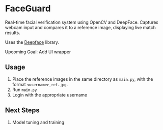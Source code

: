 # FaceGuard

Real-time facial verification system using OpenCV and DeepFace. Captures webcam input and compares it to a reference image, displaying live match results.

Uses the [Deepface](https://github.com/serengil/deepface) library.

Upcoming Goal: Add UI wrapper

## Usage
1. Place the reference images in the same directory as `main.py`, with the format `<username>_ref.jpg`.
2. Run `main.py`
3. Login with the appropriate username

## Next Steps
1. Model tuning and training
